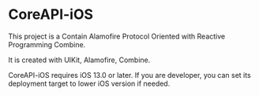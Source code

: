 # CoreAPI-iOS

This project is a Contain Alamofire Protocol Oriented with Reactive Programming Combine.

It is created with UIKit, Alamofire, Combine.

CoreAPI-iOS requires iOS 13.0 or later. If you are developer, you can set its deployment target to lower iOS version if needed.

